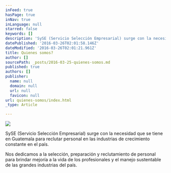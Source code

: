 ```yaml
---
inFeed: true
hasPage: true
inNav: true
inLanguage: null
starred: false
keywords: []
description: 'SySE (Servicio Selección Empresarial) surge con la necesidad que se tiene en Guatemala para reclutar personal en las industrias de crecimiento constante en el país. '
datePublished: '2016-03-26T02:01:58.146Z'
dateModified: '2016-03-26T02:01:21.961Z'
title: Quienes somos?
author: []
sourcePath: _posts/2016-03-25-quienes-somos.md
published: true
authors: []
publisher:
  name: null
  domain: null
  url: null
  favicon: null
url: quienes-somos/index.html
_type: Article

---
```

![](https://s3-us-west-2.amazonaws.com/the-grid-img/p/1d57a01af9fc61dc8cebc0165c0bb534b9bae1d2.jpg)

SySE (Servicio Selección Empresarial) surge con la necesidad que se tiene en Guatemala para reclutar personal en las industrias de crecimiento constante en el país. 

Nos dedicamos a la selección, preparación y reclutamiento de personal para brindar mejoría a la vida de los profesionales y el manejo sustentable de las grandes industrias del país.